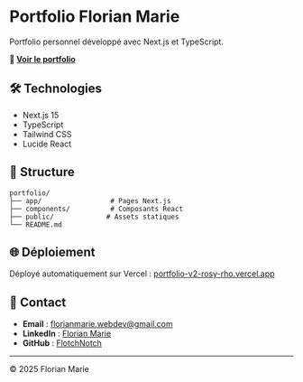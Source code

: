 # Portfolio Florian Marie

Portfolio personnel développé avec Next.js et TypeScript.

**🚀 [Voir le portfolio](https://portfolio-v2-rosy-rho.vercel.app)**

## 🛠️ Technologies

- Next.js 15
- TypeScript  
- Tailwind CSS
- Lucide React

## 📁 Structure

```
portfolio/
├── app/                 # Pages Next.js
├── components/          # Composants React
├── public/             # Assets statiques
└── README.md
```

## 🌐 Déploiement

Déployé automatiquement sur Vercel : [portfolio-v2-rosy-rho.vercel.app](https://portfolio-v2-rosy-rho.vercel.app)

## 📧 Contact

- **Email** : florianmarie.webdev@gmail.com
- **LinkedIn** : [Florian Marie](https://www.linkedin.com/in/florian-marie-bzh/)
- **GitHub** : [FlotchNotch](https://github.com/FlotchNotch)

---

© 2025 Florian Marie